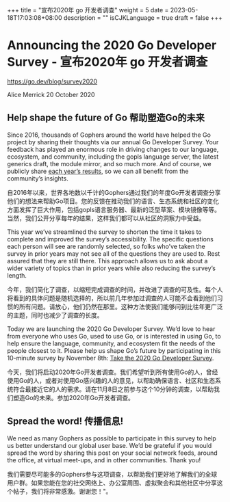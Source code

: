 +++
title = "宣布2020年 go 开发者调查"
weight = 5
date = 2023-05-18T17:03:08+08:00
description = ""
isCJKLanguage = true
draft = false
+++

# Announcing the 2020 Go Developer Survey - 宣布2020年 go 开发者调查

https://go.dev/blog/survey2020

Alice Merrick
20 October 2020

## Help shape the future of Go 帮助塑造Go的未来

Since 2016, thousands of Gophers around the world have helped the Go project by sharing their thoughts via our annual Go Developer Survey. Your feedback has played an enormous role in driving changes to our language, ecosystem, and community, including the gopls language server, the latest generics draft, the module mirror, and so much more. And of course, we publicly share [each year’s results](https://blog.golang.org/survey2019-results), so we can all benefit from the community’s insights.

自2016年以来，世界各地数以千计的Gophers通过我们的年度Go开发者调查分享他们的想法来帮助Go项目。您的反馈在推动我们的语言、生态系统和社区的变化方面发挥了巨大作用，包括gopls语言服务器、最新的泛型草案、模块镜像等等。当然，我们公开分享每年的结果，这样我们都可以从社区的洞察力中受益。

This year we’ve streamlined the survey to shorten the time it takes to complete and improved the survey’s accessibility. The specific questions each person will see are randomly selected, so folks who’ve taken the survey in prior years may not see all of the questions they are used to. Rest assured that they are still there. This approach allows us to ask about a wider variety of topics than in prior years while also reducing the survey’s length.

今年，我们简化了调查，以缩短完成调查的时间，并改进了调查的可及性。每个人将看到的具体问题是随机选择的，所以前几年参加过调查的人可能不会看到他们习惯的所有问题。请放心，他们仍然在那里。这种方法使我们能够问到比往年更广泛的主题，同时也减少了调查的长度。

Today we are launching the 2020 Go Developer Survey. We’d love to hear from everyone who uses Go, used to use Go, or is interested in using Go, to help ensure the language, community, and ecosystem fit the needs of the people closest to it. Please help us shape Go’s future by participating in this 10-minute survey by November 8th: [Take the 2020 Go Developer Survey](https://google.qualtrics.com/jfe/form/SV_1O0A5f70Q38dlVr).

今天，我们将启动2020年Go开发者调查。我们希望听到所有使用Go的人，曾经使用Go的人，或者对使用Go感兴趣的人的意见，以帮助确保语言、社区和生态系统符合最接近它的人的需求。请在11月8日之前参与这个10分钟的调查，以帮助我们塑造Go的未来。参加2020年Go开发者调查。

## Spread the word! 传播信息!

We need as many Gophers as possible to participate in this survey to help us better understand our global user base. We’d be grateful if you would spread the word by sharing this post on your social network feeds, around the office, at virtual meet-ups, and in other communities. Thank you!

我们需要尽可能多的Gophers参与这项调查，以帮助我们更好地了解我们的全球用户群。如果您能在您的社交网络上、办公室周围、虚拟聚会和其他社区中分享这个帖子，我们将非常感激。谢谢您！"。
